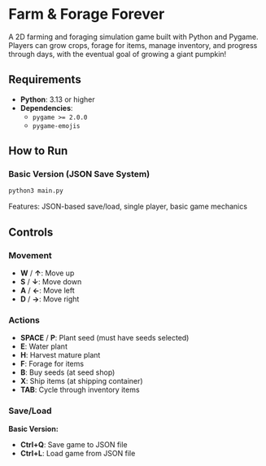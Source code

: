 # Farm & Forage Forever

A 2D farming and foraging simulation game built with Python and Pygame. Players can grow crops, forage for items, manage inventory, and progress through days, with the eventual goal of growing a giant pumpkin!

## Requirements

- **Python**: 3.13 or higher
- **Dependencies**: 
  - `pygame >= 2.0.0`
  - `pygame-emojis`

## How to Run

### Basic Version (JSON Save System)
```bash
python3 main.py
```
Features: JSON-based save/load, single player, basic game mechanics

## Controls

### Movement
- **W** / **↑**: Move up
- **S** / **↓**: Move down
- **A** / **←**: Move left
- **D** / **→**: Move right

### Actions
- **SPACE** / **P**: Plant seed (must have seeds selected)
- **E**: Water plant
- **H**: Harvest mature plant
- **F**: Forage for items
- **B**: Buy seeds (at seed shop)
- **X**: Ship items (at shipping container)
- **TAB**: Cycle through inventory items

### Save/Load
**Basic Version:**
- **Ctrl+Q**: Save game to JSON file
- **Ctrl+L**: Load game from JSON file